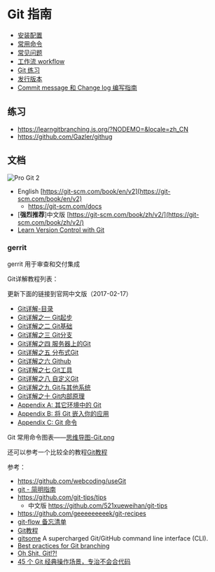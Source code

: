 # Git 指南

- [安装配置](./git-config.md)
- [常用命令](./git-command.md)
- [常见问题](./git-faq.md)
- [工作流 workflow](./git-workflow.md)
- [Git 练习](./git-test.md)
- [发行版本](./git-release.md)
- [Commit message 和 Change log 编写指南](./git-commit-message.md)

## 练习

- https://learngitbranching.js.org/?NODEMO=&locale=zh_CN
- https://github.com/Gazler/githug

## 文档

![Pro Git 2](https://git-scm.com/images/progit2.png)

- English [https://git-scm.com/book/en/v2](https://git-scm.com/book/en/v2)
  - https://git-scm.com/docs
- [**强烈推荐**]中文版 [https://git-scm.com/book/zh/v2/](https://git-scm.com/book/zh/v2/)
- [Learn Version Control with Git](https://www.git-tower.com/learn/git/ebook/cn/command-line/introduction)

### gerrit

gerrit 用于审查和交付集成

Git详解教程列表：

更新下面的链接到官网中文版（2017-02-17）

- [Git详解-目录](https://git-scm.com/book/zh/v2/)
- [Git详解之一 Git起步](https://git-scm.com/book/zh/v2/%E8%B5%B7%E6%AD%A5-%E5%85%B3%E4%BA%8E%E7%89%88%E6%9C%AC%E6%8E%A7%E5%88%B6)
- [Git详解之二 Git基础](https://git-scm.com/book/zh/v2/Git-%E5%9F%BA%E7%A1%80-%E8%8E%B7%E5%8F%96-Git-%E4%BB%93%E5%BA%93)
- [Git详解之三 Git分支](https://git-scm.com/book/zh/v2/Git-%E5%88%86%E6%94%AF-%E5%88%86%E6%94%AF%E7%AE%80%E4%BB%8B)
- [Git详解之四 服务器上的Git](https://git-scm.com/book/zh/v2/%E6%9C%8D%E5%8A%A1%E5%99%A8%E4%B8%8A%E7%9A%84-Git-%E5%8D%8F%E8%AE%AE)
- [Git详解之五 分布式Git](https://git-scm.com/book/zh/v2/%E5%88%86%E5%B8%83%E5%BC%8F-Git-%E5%88%86%E5%B8%83%E5%BC%8F%E5%B7%A5%E4%BD%9C%E6%B5%81%E7%A8%8B)
- [Git详解之六 Github](https://git-scm.com/book/zh/v2/GitHub-%E8%B4%A6%E6%88%B7%E7%9A%84%E5%88%9B%E5%BB%BA%E5%92%8C%E9%85%8D%E7%BD%AE)
- [Git详解之七 Git工具](https://git-scm.com/book/zh/v2/Git-%E5%B7%A5%E5%85%B7-%E9%80%89%E6%8B%A9%E4%BF%AE%E8%AE%A2%E7%89%88%E6%9C%AC)
- [Git详解之八 自定义Git](https://git-scm.com/book/zh/v2/%E8%87%AA%E5%AE%9A%E4%B9%89-Git-%E9%85%8D%E7%BD%AE-Git)
- [Git详解之九 Git与其他系统](https://git-scm.com/book/zh/v2/Git-%E4%B8%8E%E5%85%B6%E4%BB%96%E7%B3%BB%E7%BB%9F-%E4%BD%9C%E4%B8%BA%E5%AE%A2%E6%88%B7%E7%AB%AF%E7%9A%84-Git)
- [Git详解之十 Git内部原理](https://git-scm.com/book/zh/v2/Git-%E5%86%85%E9%83%A8%E5%8E%9F%E7%90%86-%E5%BA%95%E5%B1%82%E5%91%BD%E4%BB%A4%E5%92%8C%E9%AB%98%E5%B1%82%E5%91%BD%E4%BB%A4)
- [Appendix A: 其它环境中的 Git](https://git-scm.com/book/zh/v2/Appendix-A%3A-%E5%85%B6%E5%AE%83%E7%8E%AF%E5%A2%83%E4%B8%AD%E7%9A%84-Git-%E5%9B%BE%E5%BD%A2%E7%95%8C%E9%9D%A2)
- [Appendix B: 将 Git 嵌入你的应用](https://git-scm.com/book/zh/v2/Appendix-B%3A-%E5%B0%86-Git-%E5%B5%8C%E5%85%A5%E4%BD%A0%E7%9A%84%E5%BA%94%E7%94%A8-%E5%91%BD%E4%BB%A4%E8%A1%8C-Git-%E6%96%B9%E5%BC%8F)
- [Appendix C: Git 命令](https://git-scm.com/book/zh/v2/Appendix-C%3A-Git-%E5%91%BD%E4%BB%A4-%E8%AE%BE%E7%BD%AE%E4%B8%8E%E9%85%8D%E7%BD%AE)

Git 常用命令图表——[思维导图-Git.png](http://pic002.cnblogs.com/img/1-2-3/201007/2010072023345292.png)

还可以参考一个比较全的教程[Git教程](http://www.liaoxuefeng.com/wiki/0013739516305929606dd18361248578c67b8067c8c017b000)

参考：

- https://github.com/webcoding/useGit
- [git - 简明指南](https://rogerdudler.github.io/git-guide/index.zh.html)
- https://github.com/git-tips/tips
  - 中文版 https://github.com/521xueweihan/git-tips
- https://github.com/geeeeeeeeek/git-recipes
- [git-flow 备忘清单](https://danielkummer.github.io/git-flow-cheatsheet/index.zh_CN.html)
- [Git教程](https://www.liaoxuefeng.com/wiki/0013739516305929606dd18361248578c67b8067c8c017b000)
- [gitsome](https://github.com/cloudyan/gitsome) A supercharged Git/GitHub command line interface (CLI).
- [Best practices for Git branching](https://blogs.halodoc.io/best-practices-for-git/)
- [Oh Shit, Git!?!](https://ohshitgit.com/)
- [45 个 Git 经典操作场景，专治不会合代码](https://mp.weixin.qq.com/s/2p4m63JdsCjBpVku-WaZyA)
